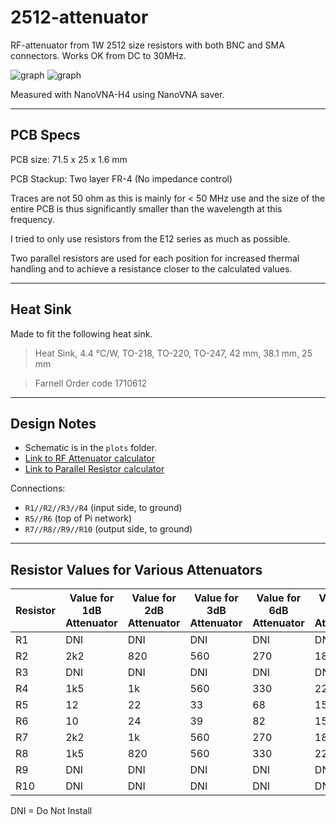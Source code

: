 # 2512-attenuator
RF-attenuator from 1W 2512 size resistors with both BNC and SMA connectors. Works OK from DC to 30MHz. 

![graph](2512-Attenuator_1M-50M.png)
![graph](2512-Attenuator_1M-300M.png)

Measured with NanoVNA-H4 using NanoVNA saver.

---

## PCB Specs

PCB size: 71.5 x  25 x 1.6 mm

PCB Stackup: Two layer FR-4 (No impedance control) 

Traces are not 50 ohm as this is mainly for < 50 MHz use and the size of the entire PCB is thus significantly smaller than the wavelength at this frequency. 

I tried to only use resistors from the E12 series as much as possible.

Two parallel resistors are used for each position for increased thermal handling and to achieve a resistance closer to the calculated values.

---

## Heat Sink

Made to fit the following heat sink. 

> Heat Sink, 4.4 °C/W, TO-218, TO-220, TO-247, 42 mm, 38.1 mm, 25 mm

> Farnell Order code 1710612

---

## Design Notes

* Schematic is in the `plots` folder.
* [Link to RF Attenuator calculator](https://leleivre.com/rf_pipad.html)
* [Link to Parallel Resistor calculator](https://jansson.us/resistors.html)

Connections:
* `R1//R2//R3//R4` (input side, to ground)
* `R5//R6` (top of Pi network)
* `R7//R8//R9//R10` (output side, to ground)

---

## Resistor Values for Various Attenuators

| Resistor | Value for 1dB Attenuator | Value for 2dB Attenuator | Value for 3dB Attenuator | Value for 6dB Attenuator | Value for 10dB Attenuator | Value for 30dB Attenuator |
|----------|--------------------------|--------------------------|--------------------------|--------------------------|---------------------------|---------------------------|
| R1       | DNI                      | DNI                      | DNI                      | DNI                      | DNI                       | DNI                       |
| R2       | 2k2                      | 820                      | 560                      | 270                      | 180                       | 100                       |
| R3       | DNI                      | DNI                      | DNI                      | DNI                      | DNI                       | DNI                       |
| R4       | 1k5                      | 1k                       | 560                      | 330                      | 220                       | 120                       |
| R5       | 12                       | 22                       | 33                       | 68                       | 150                       | 1.5k                      |
| R6       | 10                       | 24                       | 39                       | 82                       | 150                       | 1.8k                      |
| R7       | 2k2                      | 1k                       | 560                      | 270                      | 180                       | 100                       |
| R8       | 1k5                      | 820                      | 560                      | 330                      | 220                       | 120                       |
| R9       | DNI                      | DNI                      | DNI                      | DNI                      | DNI                       | DNI                       |
| R10      | DNI                      | DNI                      | DNI                      | DNI                      | DNI                       | DNI                       |

DNI = Do Not Install
